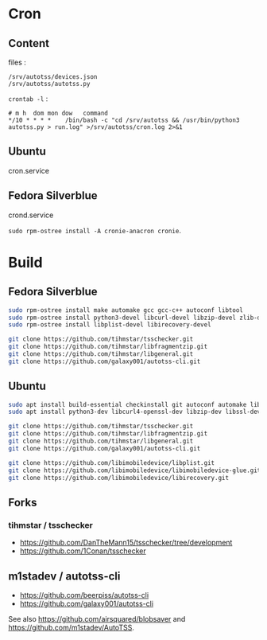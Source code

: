 # Cron

## Content

files :
```
/srv/autotss/devices.json
/srv/autotss/autotss.py
```

`crontab -l` :
```
# m h  dom mon dow   command
*/10 * * * *	/bin/bash -c "cd /srv/autotss && /usr/bin/python3 autotss.py > run.log" >/srv/autotss/cron.log 2>&1
```

## Ubuntu

cron.service

## Fedora Silverblue

crond.service

`sudo rpm-ostree install -A cronie-anacron cronie`.


# Build

## Fedora Silverblue

```sh
sudo rpm-ostree install make automake gcc gcc-c++ autoconf libtool
sudo rpm-ostree install python3-devel libcurl-devel libzip-devel zlib-devel openssl-devel
sudo rpm-ostree install libplist-devel libirecovery-devel

git clone https://github.com/tihmstar/tsschecker.git
git clone https://github.com/tihmstar/libfragmentzip.git
git clone https://github.com/tihmstar/libgeneral.git
git clone https://github.com/galaxy001/autotss-cli.git
```

## Ubuntu

```sh
sudo apt install build-essential checkinstall git autoconf automake libtool-bin
sudo apt install python3-dev libcurl4-openssl-dev libzip-dev libssl-dev libreadline-dev libusb-1.0-0-dev

git clone https://github.com/tihmstar/tsschecker.git
git clone https://github.com/tihmstar/libfragmentzip.git
git clone https://github.com/tihmstar/libgeneral.git
git clone https://github.com/galaxy001/autotss-cli.git

git clone https://github.com/libimobiledevice/libplist.git
git clone https://github.com/libimobiledevice/libimobiledevice-glue.git
git clone https://github.com/libimobiledevice/libirecovery.git
```

## Forks

###  tihmstar / tsschecker

* <https://github.com/DanTheMann15/tsschecker/tree/development>
* <https://github.com/1Conan/tsschecker>

## m1stadev / autotss-cli

* <https://github.com/beerpiss/autotss-cli>
* <https://github.com/galaxy001/autotss-cli>

See also <https://github.com/airsquared/blobsaver> and <https://github.com/m1stadev/AutoTSS>.
